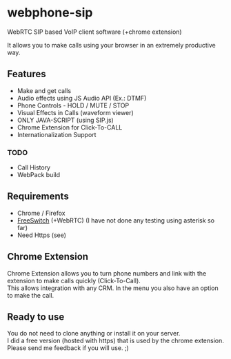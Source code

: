 # webphone-sip
WebRTC SIP based VoIP client software (+chrome extension)

It allows you to make calls using your browser in an extremely productive way.

## Features
* Make and get calls
* Audio effects using JS Audio API (Ex.: DTMF)
* Phone Controls - HOLD / MUTE / STOP
* Visual Effects in Calls (waveform viewer)
* ONLY JAVA-SCRIPT (using SIP.js)
* Chrome Extension for Click-To-CALL
* Internationalization Support

### TODO 
* Call History
* WebPack build

## Requirements
* Chrome / Firefox
* [FreeSwitch](https://freeswitch.org/confluence/display/FREESWITCH/Linux) (+WebRTC)  (I have not done any testing using asterisk so far)
* Need Https (see)

## Chrome Extension

Chrome Extension allows you to turn phone numbers and link with the extension to make calls quickly (Click-To-Call).  
This allows integration with any CRM. In the menu you also have an option to make the call. 

## Ready to use
You do not need to clone anything or install it on your server.  
I did a free version (hosted with https) that is used by the chrome extension.  
Please send me feedback if you will use. ;)  
